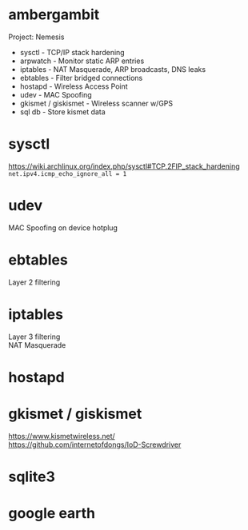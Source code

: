 # ambergambit  
Project: Nemesis  
* sysctl - TCP/IP stack hardening  
* arpwatch - Monitor static ARP entries  
* iptables - NAT Masquerade, ARP broadcasts, DNS leaks  
* ebtables - Filter bridged connections  
* hostapd - Wireless Access Point  
* udev - MAC Spoofing  
* gkismet / giskismet - Wireless scanner w/GPS  
* sql db - Store kismet data


# sysctl  
https://wiki.archlinux.org/index.php/sysctl#TCP.2FIP_stack_hardening  
`net.ipv4.icmp_echo_ignore_all = 1`  


# udev  
MAC Spoofing on device hotplug  


# ebtables  
Layer 2 filtering  


# iptables  
Layer 3 filtering  
NAT Masquerade  


# hostapd  


# gkismet / giskismet  
https://www.kismetwireless.net/  
https://github.com/internetofdongs/IoD-Screwdriver  


# sqlite3  


# google earth  


